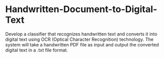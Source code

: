 # Handwritten-Document-to-Digital-Text
Develop a classifier that recognizes handwritten text and converts it into digital text using OCR (Optical Character Recognition) technology. The system will take a handwritten PDF file as input and output the converted digital text in a .txt file format.
